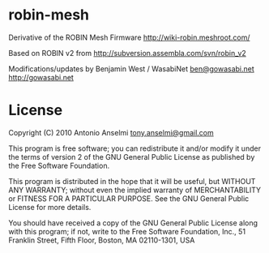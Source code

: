 robin-mesh
==========

Derivative of the ROBIN Mesh Firmware http://wiki-robin.meshroot.com/

Based on ROBIN v2 from http://subversion.assembla.com/svn/robin_v2

Modifications/updates by Benjamin West / WasabiNet <ben@gowasabi.net> http://gowasabi.net

License
=======
Copyright (C) 2010 Antonio Anselmi <tony.anselmi@gmail.com>

This program is free software; you can redistribute it and/or modify it under the terms of version 2 of the GNU General Public License as published by the Free Software Foundation.

This program is distributed in the hope that it will be useful, but WITHOUT ANY WARRANTY; without even the implied warranty of MERCHANTABILITY or FITNESS FOR A PARTICULAR PURPOSE. See the GNU General Public License for more details.

You should have received a copy of the GNU General Public License along with this program; if not, write to the Free Software Foundation, Inc., 51 Franklin Street, Fifth Floor, Boston, MA 02110-1301, USA
